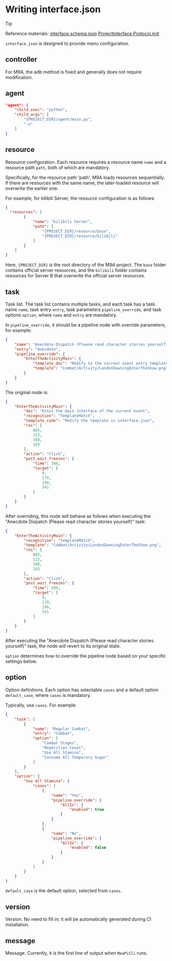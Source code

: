 # Writing interface.json

> [!TIP]
>
> Reference materials:
> [interface.schema.json](https://github.com/MaaXYZ/MaaFramework/blob/main/tools/interface.schema.json)
> [ProjectInterface Protocol.md](https://github.com/MaaXYZ/MaaFramework/blob/main/docs/zh_cn/3.2-ProjectInterface%E5%8D%8F%E8%AE%AE.md)

`interface.json` is designed to provide menu configuration.

## controller

For M9A, the adb method is fixed and generally does not require modification.

## agent

```json
"agent": {
    "child_exec": "python",
    "child_args": [
        "{PROJECT_DIR}/agent/main.py",
        "-u"
    ]
}
```

## resource

Resource configuration. Each resource requires a resource name `name` and a resource path `path`, both of which are mandatory.

Specifically, for the resource path 'path', M9A loads resources sequentially. If there are resources with the same name, the later-loaded resource will overwrite the earlier one.

For example, for bilibili Server, the resource configuration is as follows:

```json
{
  "resources": [
        {
            "name": "bilibili Server",
            "path": [
                "{PROJECT_DIR}/resource/base",
                "{PROJECT_DIR}/resource/bilibili"
            ]
        }
    ]
}
```

Here, `{PROJECT_DIR}` is the root directory of the M9A project. The `base` folder contains official server resources, and the `bilibili` folder contains resources for Server B that overwrite the official server resources.

## task

Task list. The task list contains multiple tasks, and each task has a task name `name`, task entry `entry`, task parameters `pipeline_override`, and task options `option`, where `name` and `entry` are mandatory.

In `pipeline_override`, it should be a pipeline node with override parameters, for example:

```json
{
    "name": "Anecdote Dispatch (Please read character stories yourself)",
    "entry": "Anecdote",
    "pipeline_override": {
        "EnterTheActivityMain": {
            "template_doc": "Modify to the current event entry template",
            "template": "Combat/Activity/LondonDawningEnterTheShow.png"
        }
    }
}
```

The original node is:

```json
{
    "EnterTheActivityMain": {
        "doc": "Enter the main interface of the current event",
        "recognition": "TemplateMatch",
        "template_code": "Modify the template in interface.json",
        "roi": [
            885,
            123,
            340,
            183
        ],
        "action": "Click",
        "post_wait_freezes": {
            "time": 500,
            "target": [
                0,
                179,
                190,
                541
            ]
        }
    }
}
```

After overriding, this node will behave as follows when executing the "Anecdote Dispatch (Please read character stories yourself)" task:

```json
{
    "EnterTheActivityMain": {
        "recognition": "TemplateMatch",
        "template": "Combat/Activity/LondonDawningEnterTheShow.png",
        "roi": [
            885,
            123,
            340,
            183
        ],
        "action": "Click",
        "post_wait_freezes": {
            "time": 500,
            "target": [
                0,
                179,
                190,
                541
            ]
        }
    }
}
```

After executing the "Anecdote Dispatch (Please read character stories yourself)" task, the node will revert to its original state.

`option` determines how to override the pipeline node based on your specific settings below.

## option

Option definitions. Each option has selectable `cases` and a default option `default_case`, where `cases` is mandatory.

Typically, use `cases`. For example:

```json
{
    "task": [
        {
            "name": "Regular Combat",
            "entry": "Combat",
            "option": [
                "Combat Stages",
                "Repetition Count",
                "Use All Stamina",
                "Consume All Temporary Sugar"
            ]
        }
    ],
    "option": {
        "Use All Stamina": {
            "cases": [
                {
                    "name": "Yes",
                    "pipeline_override": {
                        "AllIn": {
                            "enabled": true
                        }
                    }
                },
                {
                    "name": "No",
                    "pipeline_override": {
                        "AllIn": {
                            "enabled": false
                        }
                    }
                }
            ]
        }
    }
}
```

`default_case` is the default option, selected from `cases`.

## version

Version. No need to fill in; it will be automatically generated during CI installation.

## message

Message. Currently, it is the first line of output when `MaaPiCli` runs.
